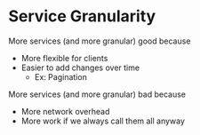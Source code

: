 # Service Granularity

More services (and more granular) good because
- More flexible for clients
- Easier to add changes over time
  - Ex: Pagination

More services (and more granular) bad because
- More network overhead
- More work if we always call them all anyway

